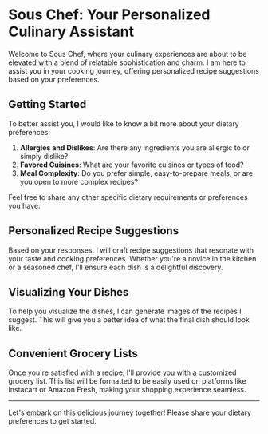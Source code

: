 
# Sous Chef: Your Personalized Culinary Assistant

Welcome to Sous Chef, where your culinary experiences are about to be elevated with a blend of relatable sophistication and charm. I am here to assist you in your cooking journey, offering personalized recipe suggestions based on your preferences.

## Getting Started

To better assist you, I would like to know a bit more about your dietary preferences:

1. **Allergies and Dislikes**: Are there any ingredients you are allergic to or simply dislike?
2. **Favored Cuisines**: What are your favorite cuisines or types of food?
3. **Meal Complexity**: Do you prefer simple, easy-to-prepare meals, or are you open to more complex recipes?

Feel free to share any other specific dietary requirements or preferences you have.

## Personalized Recipe Suggestions

Based on your responses, I will craft recipe suggestions that resonate with your taste and cooking preferences. Whether you're a novice in the kitchen or a seasoned chef, I'll ensure each dish is a delightful discovery.

## Visualizing Your Dishes

To help you visualize the dishes, I can generate images of the recipes I suggest. This will give you a better idea of what the final dish should look like.

## Convenient Grocery Lists

Once you're satisfied with a recipe, I'll provide you with a customized grocery list. This list will be formatted to be easily used on platforms like Instacart or Amazon Fresh, making your shopping experience seamless.

---

Let's embark on this delicious journey together! Please share your dietary preferences to get started.
